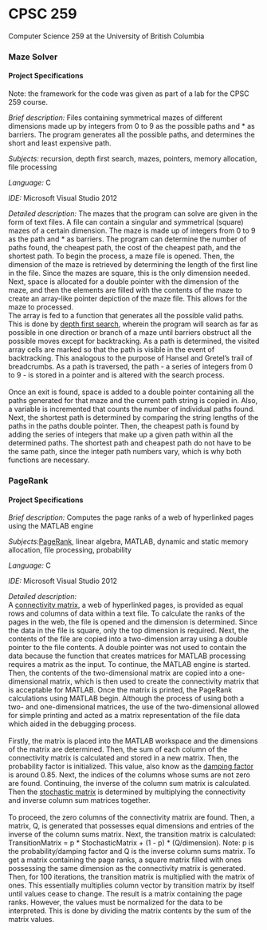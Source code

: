 # CPSC 259
Computer Science 259 at the University of British Columbia
### Maze Solver

#### Project Specifications
Note: the framework for the code was given as part of a lab for the CPSC 259 course. 

*Brief description:* Files containing symmetrical mazes of different dimensions made up by integers from 0 to 9 as the possible paths and * as barriers. The program generates all the possible paths, and determines the short and least expensive path.

*Subjects:* recursion, depth first search, mazes, pointers, memory allocation, file processing

*Language:* C

*IDE:* Microsoft Visual Studio 2012

*Detailed description:*
The mazes that the program can solve are given in the form of text files. A file can contain a singular and symmetrical (square) mazes of a certain dimension. The maze is made up of integers from 0 to 9 as the path and * as barriers. The program can determine the number of paths found, the cheapest path, the cost of the cheapest path, and the shortest path.
To begin the process, a maze file is opened. Then, the dimension of the maze is retrieved by determining the length of the first line in the file. Since the mazes are square, this is the only dimension needed. Next, space is allocated for a double pointer with the dimension of the maze, and then the elements are filled with the contents of the maze to create an array-like pointer depiction of the maze file. This allows for the maze to processed. </br>
The array is fed to a function that generates all the possible valid paths. This is done by [depth first search](https://www.cs.usfca.edu/~galles/visualization/DFS.html), wherein the program will search as far as possible in one direction or branch of a maze until barriers obstruct all the possible moves except for backtracking. As a path is determined, the visited array cells are marked so that the path is visible in the event of backtracking. This analogous to the purpose of Hansel and Gretel’s trail of breadcrumbs. As a path is traversed, the path - a series of integers from 0 to 9 - is stored in a pointer and is altered with the search process. </br></br>
Once an exit is found, space is added to a double pointer containing all the paths generated for that maze and the current path string is copied in. Also, a variable is incremented that counts the number of individual paths found. 
Next, the shortest path is determined by comparing the string lengths of the paths in the paths double pointer. Then, the cheapest path is found by adding the series of integers that make up a given path within all the determined paths. The shortest path and cheapest path do not have to be the same path, since the integer path numbers vary, which is why both functions are necessary.

### PageRank
#### Project Specifications
*Brief description:* Computes the page ranks of a web of hyperlinked pages using the MATLAB engine

*Subjects:*[PageRank]( http://www.cs.princeton.edu/~chazelle/courses/BIB/pagerank.htm), linear algebra, MATLAB, dynamic and static memory allocation, file processing, probability 

*Language:* C

*IDE:* Microsoft Visual Studio 2012

*Detailed description:*</br>
A [connectivity matrix]( https://www.google.ca/url?sa=i&rct=j&q=&esrc=s&source=images&cd=&cad=rja&uact=8&ved=0ahUKEwj1kaXbvu3TAhVU5mMKHc-YCxkQjRwIBw&url=https%3A%2F%2Fpeople.hofstra.edu%2Fgeotrans%2Feng%2Fmethods%2Fconnectivitymatrix2.html&psig=AFQjCNHOla3_CQuynqjRGiUsS7I--rZh4A&ust=1494786211026381), a web of hyperlinked pages, is provided as equal rows and columns of data within a text file. To calculate the ranks of the pages in the web, the file is opened and the dimension is determined. Since the data in the file is square, only the top dimension is required. Next, the contents of the file are copied into a two-dimension array using a double pointer to the file contents. A double pointer was not used to contain the data because the function that creates matrices for MATLAB processing requires a matrix as the input. To continue, the MATLAB engine is started. Then, the contents of the two-dimensional matrix are copied into a one-dimensional matrix, which is then used to create the connectivity matrix that is acceptable for MATLAB. Once the matrix is printed, the PageRank calculations using MATLAB begin. Although the process of using both a two- and one-dimensional matrices, the use of the two-dimensional allowed for simple printing and acted as a matrix representation of the file data which aided in the debugging process. 
</br></br>
Firstly, the matrix is placed into the MATLAB workspace and the dimensions of the matrix are determined. Then, the sum of each column of the connectivity matrix is calculated and stored in a new matrix. Then, the probability factor is initialized. This value, also know as the [damping factor]( https://www.google.ca/url?sa=t&rct=j&q=&esrc=s&source=web&cd=1&cad=rja&uact=8&ved=0ahUKEwij5en6tu3TAhVD72MKHfvaAgIQygQIKzAA&url=https%3A%2F%2Fen.wikipedia.org%2Fwiki%2FPageRank%23Damping_factor&usg=AFQjCNGpJLglaVDhCwr3vdDZ99p8fm6oYA) is around 0.85. Next, the indices of the columns whose sums are not zero are found. Continuing, the inverse of the column sum matrix is calculated. Then the [stochastic matrix]( http://mathworld.wolfram.com/StochasticMatrix.html) is determined by multiplying the connectivity and inverse column sum matrices together. </br></br>
To proceed, the zero columns of the connectivity matrix are found. Then, a matrix, Q, is generated that possesses equal dimensions and entries of the inverse of the column sums matrix. Next, the transition matrix is calculated: TransitionMatrix = p * StochasticMatrix + (1 - p) * (Q/dimension). Note: p is the probability/damping factor and Q is the inverse column sums matrix.
To get a matrix containing the page ranks, a square matrix filled with ones possessing the same dimension as the connectivity matrix is generated. Then, for 100 iterations, the transition matrix is multiplied with the matrix of ones. This essentially multiplies column vector by transition matrix by itself until values cease to change. The result is a matrix containing the page ranks. However, the values must be normalized for the data to be interpreted. This is done by dividing the matrix contents by the sum of the matrix values.

